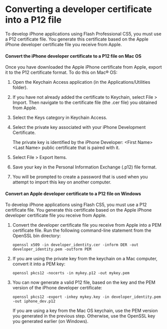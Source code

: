 # Converting a developer certificate into a P12 file

<div>

To develop iPhone applications using Flash Professional CS5, you must use a P12
certificate file. You generate this certificate based on the Apple iPhone
developer certificate file you receive from Apple.

<div>

#### Convert the iPhone developer certificate to a P12 file on Mac OS

Once you have downloaded the Apple iPhone certificate from Apple, export it to
the P12 certificate format. To do this on Mac® OS:

1.  Open the Keychain Access application (in the Applications/Utilities folder).

2.  If you have not already added the certificate to Keychain, select File \>
    Import. Then navigate to the certificate file (the .cer file) you obtained
    from Apple.

3.  Select the Keys category in Keychain Access.

4.  Select the private key associated with your iPhone Development Certificate.

    The private key is identified by the iPhone Developer: \<First Name\> \<Last
    Name\> public certificate that is paired with it.

5.  Select File \> Export Items.

6.  Save your key in the Personal Information Exchange (.p12) file format.

7.  You will be prompted to create a password that is used when you attempt to
    import this key on another computer.

</div>

<div>

#### Convert an Apple developer certificate to a P12 file on Windows

To develop iPhone applications using Flash CS5, you must use a P12 certificate
file. You generate this certificate based on the Apple iPhone developer
certificate file you receive from Apple.

1.  Convert the developer certificate file you receive from Apple into a PEM
    certificate file. Run the following command-line statement from the OpenSSL
    bin directory:

        openssl x509 -in developer_identity.cer -inform DER -out developer_identity.pem -outform PEM

2.  If you are using the private key from the keychain on a Mac computer,
    convert it into a PEM key:

    <div>

        openssl pkcs12 -nocerts -in mykey.p12 -out mykey.pem

    </div>

3.  You can now generate a valid P12 file, based on the key and the PEM version
    of the iPhone developer certificate:

        openssl pkcs12 -export -inkey mykey.key -in developer_identity.pem -out iphone_dev.p12

    If you are using a key from the Mac OS keychain, use the PEM version you
    generated in the previous step. Otherwise, use the OpenSSL key you generated
    earlier (on Windows).

</div>

</div>

<div>

<div>

</div>

</div>
